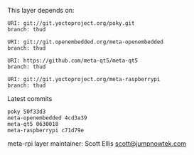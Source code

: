 This layer depends on:

    URI: git://git.yoctoproject.org/poky.git
    branch: thud

    URI: git://git.openembedded.org/meta-openembedded
    branch: thud

    URI: https://github.com/meta-qt5/meta-qt5
    branch: thud

    URI: git://git.yoctoproject.org/meta-raspberrypi
    branch: thud

Latest commits

    poky 50f33d3
    meta-openembedded 4cd3a39
    meta-qt5 0630018
    meta-raspberrypi c71d79e

meta-rpi layer maintainer: Scott Ellis <scott@jumpnowtek.com>
